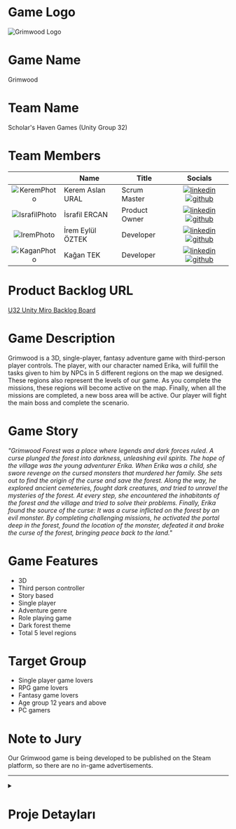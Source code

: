 # Game Logo

![Grimwood Logo](https://github.com/kagantek/OUA-U32-Bootcamp/assets/152664604/622b61da-f878-4a29-85b1-09858e9866c4)

# Game Name

Grimwood

# Team Name

Scholar's Haven Games (Unity Group 32)

# Team Members

|    | <div align="center">Name</div>   | <div align="center">Title</div>  | <div align="center">Socials</div>     |
| :-----------: | :---------- | :---------- | :----------: |
|  ![KeremPhoto](https://github.com/kagantek/OUA-U32-Bootcamp/assets/152664604/1c757e06-8291-4199-9bef-64662d9351aa)  | Kerem Aslan URAL     | Scrum Master     | [![linkedin](https://github.com/kagantek/OUA-U32-Bootcamp/assets/152664604/d8a4ece1-f1e9-4074-8a23-2df43402cb5d)](https://www.linkedin.com/in/kerem-aslan-ural/) [![github](https://github.com/kagantek/OUA-U32-Bootcamp/assets/152664604/26c16fce-5942-4720-ac2d-7c64596a9233)](https://github.com/keremaslanural)    |
|  ![IsrafilPhoto](https://github.com/kagantek/OUA-U32-Bootcamp/assets/152664604/7360e39e-dd07-40d5-a671-7ad2d16dca39)    | İsrafil ERCAN     | Product Owner     |  [![linkedin](https://github.com/kagantek/OUA-U32-Bootcamp/assets/152664604/d8a4ece1-f1e9-4074-8a23-2df43402cb5d)](https://www.linkedin.com/in/israfil-ercan-a427ba238/?utm_source=share&utm_campaign=share_via&utm_content=profile&utm_medium=android_app) [![github](https://github.com/kagantek/OUA-U32-Bootcamp/assets/152664604/26c16fce-5942-4720-ac2d-7c64596a9233)](https://github.com/israfilercan)   |
|  ![IremPhoto](https://github.com/kagantek/OUA-U32-Bootcamp/assets/152664604/38c89c2d-b116-46b5-9462-e58ababa0506)  | İrem Eylül ÖZTEK      | Developer      |  [![linkedin](https://github.com/kagantek/OUA-U32-Bootcamp/assets/152664604/d8a4ece1-f1e9-4074-8a23-2df43402cb5d)](https://www.linkedin.com/in/iremeyluloztek/) [![github](https://github.com/kagantek/OUA-U32-Bootcamp/assets/152664604/26c16fce-5942-4720-ac2d-7c64596a9233)](https://github.com/eylloztek)  |
|   ![KaganPhoto](https://github.com/kagantek/OUA-U32-Bootcamp/assets/152664604/11e7f061-d870-44af-aabf-834f850749e9)   | Kağan TEK      | Developer     |    [![linkedin](https://github.com/kagantek/OUA-U32-Bootcamp/assets/152664604/d8a4ece1-f1e9-4074-8a23-2df43402cb5d)](https://www.linkedin.com/in/kagan-tek/) [![github](https://github.com/kagantek/OUA-U32-Bootcamp/assets/152664604/26c16fce-5942-4720-ac2d-7c64596a9233)](https://github.com/kagantek)   |

# Product Backlog URL

[U32 Unity Miro Backlog Board](https://miro.com/welcomeonboard/aGtJOVpCYmRTTmFZSTJmMFk2R3ViRjJuUGFxN0lVaWF4U0pJdmJnQkd6cGFjSHRLM09oOElCcFVYRXp0SG9zTXwzNDU4NzY0NTgyNDYxOTE5MTY4fDI=?share_link_id=83965379637)

# Game Description

Grimwood is a 3D, single-player, fantasy adventure game with third-person player controls. The player, with our character named Erika, will fulfill the tasks given to him by NPCs in 5 different regions on the map we designed. These regions also represent the levels of our game. As you complete the missions, these regions will become active on the map. Finally, when all the missions are completed, a new boss area will be active. Our player will fight the main boss and complete the scenario.

# Game Story

*"Grimwood Forest was a place where legends and dark forces ruled. A curse plunged the forest into darkness, unleashing evil spirits. The hope of the village was the young adventurer Erika. When Erika was a child, she swore revenge on the cursed monsters that murdered her family. She sets out to find the origin of the curse and save the forest. Along the way, he explored ancient cemeteries, fought dark creatures, and tried to unravel the mysteries of the forest. At every step, she encountered the inhabitants of the forest and the village and tried to solve their problems. Finally, Erika found the source of the curse: It was a curse inflicted on the forest by an evil monster. By completing challenging missions, he activated the portal deep in the forest, found the location of the monster, defeated it and broke the curse of the forest, bringing peace back to the land."*

# Game Features

+ 3D
+ Third person controller
+ Story based
+ Single player
+ Adventure genre
+ Role playing game
+ Dark forest theme
+ Total 5 level regions

# Target Group

+ Single player game lovers
+ RPG game lovers
+ Fantasy game lovers
+ Age group 12 years and above
+ PC gamers

# Note to Jury

Our Grimwood game is being developed to be published on the Steam platform, so there are no in-game advertisements.

---
<details>
  <summary><h1>Proje Detayları</h1></summary>
  
  ### Özellikler
  
  - Özellik 1
  - Özellik 2
  - Özellik 3
  
  ### Kullanım
  

